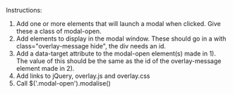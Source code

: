 Instructions:

1. Add one or more elements that will launch a modal when clicked. Give these a class of modal-open.
2. Add elements to display in the modal window. These should go in a </div> with class="overlay-message hide", the div needs an id.
3. Add a data-target attribute to the modal-open element(s) made in 1). The value of this should be the same as the id of the overlay-message element made in 2).
4. Add links to jQuery, overlay.js and overlay.css
5. Call $('.modal-open').modalise()
